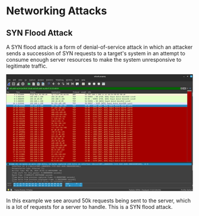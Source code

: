 # Networking Attacks

## SYN Flood Attack

A SYN flood attack is a form of denial-of-service attack in which an attacker sends a succession of SYN requests to a target's system in an attempt to consume enough server resources to make the system unresponsive to legitimate traffic.

![assets](assets/ack.png)

In this example we see around 50k requests being sent to the server, which is a lot of requests for a server to handle. This is a SYN flood attack.